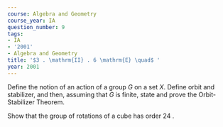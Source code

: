 ```yaml
---
course: Algebra and Geometry
course_year: IA
question_number: 9
tags:
- IA
- '2001'
- Algebra and Geometry
title: '$3 . \mathrm{II} . 6 \mathrm{E} \quad$ '
year: 2001
---
```



Define the notion of an action of a group $G$ on a set $X$. Define orbit and stabilizer, and then, assuming that $G$ is finite, state and prove the Orbit-Stabilizer Theorem.

Show that the group of rotations of a cube has order 24 .